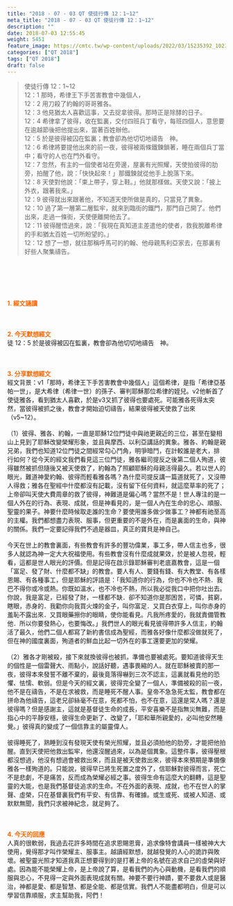 ```yaml
---
title: "2018 - 07 - 03 QT 使徒行傳 12：1~12"
meta_title: "2018 - 07 - 03 QT 使徒行傳 12：1~12"
description: ""
date: 2018-07-03 12:55:45
weight: 5451
feature_image: https://cmtc.tw/wp-content/uploads/2022/03/15235392_10211799862337740_180693556567566654_o-1.webp
categories: ["QT 2018"]
tags: ["QT 2018"]
draft: false
---
```


<blockquote>使徒行傳 12：1~12<br />
12：1 那時，希律王下手苦害教會中幾個人，<br />
12：2 用刀殺了約翰的哥哥雅各。<br />
12：3 他見猶太人喜歡這事，又去捉拿彼得。那時正是除酵的日子。<br />
12：4 希律拿了彼得，收在監裏，交付四班兵丁看守，每班四個人，意思要在逾越節後把他提出來，當著百姓辦他。<br />
12：5 於是彼得被囚在監裏；教會卻為他切切地禱告　神。<br />
12：6 希律將要提他出來的前一夜，彼得被兩條鐵鍊鎖著，睡在兩個兵丁當中；看守的人也在門外看守。<br />
12：7 忽然，有主的一個使者站在旁邊，屋裏有光照耀，天使拍彼得的肋旁，拍醒了他，說：「快快起來！」那鐵鍊就從他手上脫落下來。<br />
12：8 天使對他說：「束上帶子，穿上鞋。」他就那樣做。天使又說：「披上外衣，跟著我來。」<br />
12：9 彼得就出來跟著他，不知道天使所做是真的，只當見了異象。<br />
12：10 過了第一層第二層監牢，就來到臨街的鐵門，那門自己開了。他們出來，走過一條街，天使便離開他去了。<br />
12：11 彼得醒悟過來，說：「我現在真知道主差遣他的使者，救我脫離希律的手和猶太百姓一切所盼望的。」<br />
12：12 想了一想，就往那稱呼馬可的約翰、他母親馬利亞家去，在那裏有好些人聚集禱告。</blockquote><br />
&nbsp;<br />
<br />
&nbsp;<br />
<br />
<span style="color: #ff6600;"><strong>1. </strong><strong>經文誦讀</strong></span><br />
<br />
<span style="color: #ff6600;"><strong> </strong></span><br />
<br />
<span style="color: #ff6600;"><strong>2. 今天默想</strong><strong>經文<br />
</strong></span>徒 12：5 於是彼得被囚在監裏，教會卻為他切切地禱告　神。<br />
<br />
&nbsp;<br />
<br />
<span style="color: #ff6600;"><strong>3. 分享默想經文<br />
</strong></span>經文背景：v1「那時，希律王下手苦害教會中幾個人」這個希律，是指「希律亞基帕一世」，是大希律（希律一世）的孫子、審判耶穌那位希律的姪兒。v2他斬首了使徒雅各，看到猶太人喜歡，於是v3又抓了彼得也要處死。可能雅各死得太突然，當彼得被抓之後，教會才開始迫切禱告，結果彼得被天使救了出來（v5~12）。<br />
<br />
（1）彼得、雅各、約翰，一直是耶穌12位門徒中與祂更親近的三位，甚至在變相山上見到了耶穌改變榮耀形象，並且與摩西、以利亞講話的異象。雅各、約翰是親兄弟，我們也知道12位門徒之間經常勾心鬥角，明爭暗鬥，在計較誰是老大，排行如何？從今天的經文我們看見這三位門徒，雅各繼司提反之後第二個人殉道，彼得雖然被抓但隨後又被天使救了，約翰為了照顧耶穌的母親活得最久。若以世人的眼光，難道神愛約翰、彼得而輕看雅各嗎？為什麼司提反講一篇道就死了，又沒帶人得救；雅各在聖經中什麼都沒有記載，沒有留下任何資料，就這麼草率的死了；上帝卻叫天使大費周章的救了彼得，神難道是偏心嗎？當然不是！世人專注的是一個人外在的行為、表現、成就，但是神看見的，是一個人內在生命的忠心、順服、聖靈的果子。神要什麼時候取走誰的生命？要使用誰多做少做事工？神都有祂至高的主權。我們都想盡力表現、服事，但更重要的不是外在，而是裏面的生命，與神的關係。我們一定要記得我們不過是器皿，真正的寶貝是神自己。<br />
<br />
今天在世上的教會裏面，有些教會有許多的豐功偉業，事工多，帶人信主也多，很多人就認為神一定大大祝福使用。有些教會沒有什麼成就果效，於是被人忽視，輕看，這都是世人眼光的評價。但是記得在啟示錄耶穌審判老底嘉教會，這是一個「富足、發了財、什麼都不缺」的教會。要人有人、要錢有錢、有大教堂、有各樣恩賜、有各種事工，但是耶穌的評語是：「我知道你的行為，你也不冷也不熱．我巴不得你或冷或熱。你既如溫水，也不冷也不熱，所以我必從我口中把你吐出去。你說，我是富足，已經發了財，一樣都不缺．卻不知道你是那困苦，可憐，貧窮，瞎眼，赤身的．我勸你向我買火煉的金子，叫你富足．又買白衣穿上，叫你赤身的羞恥不露出來．又買眼藥擦你的眼睛，使你能看見。凡我所疼愛的，我就責備管教他．所以你要發熱心，也要悔改。」我們世人的眼光看見彼得帶許多人信主，約翰活了最久，他們二個人都寫了新約書信成為聖經，而雅各好像什麼都沒做就死了，但在神的國度裏面，殉道者的鮮血比起一切外在的事工還要更加的榮耀。<br />
<br />
（2）雅各才剛被殺，接下來就換彼得也被抓，準備也要被處死。要知道彼得天生的個性是一個雷聲大、雨點小，說話好聽，遇事畏縮的人。就在耶穌被賣的那一夜，彼得本來發誓不離不棄的，最後竟落得嚇到三次不認主，這裏就看見他的恐懼、怯懦、軟弱。但是今天的經文裏，彼得完全變了一個人，準備被殺的前一夜，他不是在禱告，不是在求被救，而是睡死不醒人事。皇帝不急急死太監，教會都在拼命為他禱告，這老兄卻絲毫不在意，死都不怕，也不在意，這還是常人嗎？還是彼得嗎？但是感謝主，這就是基督徒生命的成長，平安喜樂不是指無災無難，而是指心中的平靜安穩，彼得生命更新了、改變了，「耶和華所親愛的，必叫他安然睡覺。」彼得真的變成了一個信靠主的屬靈偉人。<br />
<br />
彼得睡死了，熟睡到沒有發現天使有榮光照耀，並且必須拍他的肋旁，才能把他拍醒。直到天使把他救出監牢，他還沒醒過來，以為是個異象。這整件事，彼得壓根都沒想過，他沒有想過會被救出來，而且是被天使救出來，彼得本來預期是準備像雅各一樣殉道的。只能說，彼得早已將生死置之度外了，信耶穌對彼得而言，死亡不是悲劇，不是痛苦，反而成為榮耀必經之事。彼得生命有這麼大的翻轉，這是聖靈的大能，也是我們基督徒追求的生命。不在外面的表現、成就，也不在世人的掌聲、虛榮，只在基督裏我們有平安、有信靠、有確據。或生或死、或被人知道、或默默無聞，我們只求被神紀念，就足夠了。<br />
<br />
&nbsp;<br />
<br />
<span style="color: #ff6600;"><strong>4. 今天的回應<br />
</strong></span>人真的很軟弱，我過去花許多時間在追求恩賜恩膏，追求像特會講員一樣被神大大使用，覺得那才叫作榮耀主、服事主。越讀經默想，就越發覺的人心的詭詐與敗壞。被聖靈光照才知道我真正想要得到的是打著上帝的名號在追求自己的虛榮與好處。因為能不能榮耀上帝，是上帝說了算，是看我們的內心與動機，是看我們的順服與忠心，不見得一定與外面表現成就有關。神要不要行神蹟，要不要救人或是醫治，神都是愛、都是智慧、都是全能、都是信實。我們人不能盡都明白，但是可以學習信靠順服，求主幫助我，阿們！<br />
<br />
&nbsp;
        